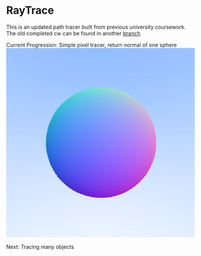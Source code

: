 # RayTrace

This is an updated path tracer built from previous university coursework.
The old completed cw can be found in another [branch](https://github.com/ndrewfrost/RayTrace/tree/old_cw)

Current Progression:
Simple pixel tracer, return normal of one sphere
![Example Image](examples/example.JPG)

Next:
Tracing many objects
